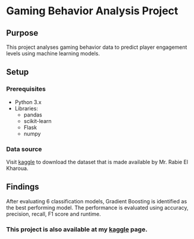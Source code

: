 # Gaming Behavior Analysis Project

## Purpose
This project analyses gaming behavior data to predict player engagement levels using machine learning models.

## Setup

### Prerequisites
- Python 3.x
- Libraries:
  - pandas
  - scikit-learn
  - Flask
  - numpy

### Data source
Visit <a href="https://www.kaggle.com/datasets/rabieelkharoua/predict-online-gaming-behavior-dataset">kaggle</a> to download the dataset that is made available by Mr. Rabie El Kharoua.

## Findings
After evaluating 6 classification models, Gradient Boosting is identified as the best performing model. The performance is evaluated using accuracy, precision, recall, F1 score and runtime.

### This project is also available at my <a href="https://www.kaggle.com/code/kenyeo75/eda-gradient-boosting-92-accuracy">kaggle</a> page.
